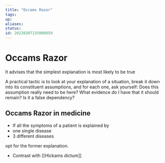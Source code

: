 ```yaml
---
title: "Occams Razor"
tags:
up:
aliases:
status:
id: 20220307235000659
---
```


# Occams Razor

It advises that the simplest explanation is most likely to be true

A practical tactic is to look at your explanation of a situation, break it down into its constituent assumptions, and for each one, ask yourself: Does this assumption really need to be here? What evidence do I have that it should remain? Is it a false dependency?

## Occams Razor in medicine

- If all the symptoms of a patient is explained by
- one single disease
- 3 different diseases

opt for the former explanation.

- Contrast with [[Hickams dictum]]
